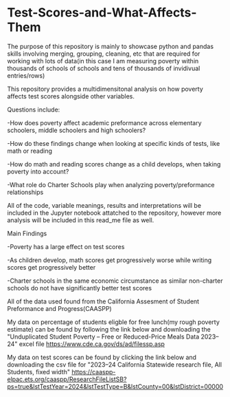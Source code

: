 # Test-Scores-and-What-Affects-Them

The purpose of this repository is mainly to showcase python and pandas skills involving merging, grouping, cleaning, etc that are required for working with lots of data(in this case I am measuring poverty within thousands of schools of schools and tens of thousands of invidivual entries/rows)

This repository provides a multidimensitonal analysis on how poverty affects test scores alongside other variables. 

Questions include:

-How does poverty affect academic preformance across elementary schoolers, middle schoolers and high schoolers?

-How do these findings change when looking at specific kinds of tests, like math or reading

-How do math and reading scores change as a child develops, when taking poverty into account?

-What role do Charter Schools play when analyzing poverty/preformance relationships

All of the code, variable meanings, results and interpretations will be included in the Jupyter notebook attatched to the repository, however more analysis will be included in this read_me file as well.

Main Findings

-Poverty has a large effect on test scores

-As children develop, math scores get progressively worse while writing scores get progressively better

-Charter schools in the same economic circumstance as similar non-charter schools do not have significantly better test scores

All of the data used found from the California Assesment of Student Preformance and Progress(CAASPP)

My data on percentage of students eligble for free lunch(my rough poverty estimate) can be found by following the link below and downloading the "Unduplicated Student Poverty – Free or Reduced-Price Meals Data 2023–24" excel file
https://www.cde.ca.gov/ds/ad/filessp.asp

My data on test scores can be found by clicking the link below and downloading the csv file for "2023–24 California Statewide research file, All Students, fixed width"
https://caaspp-elpac.ets.org/caaspp/ResearchFileListSB?ps=true&lstTestYear=2024&lstTestType=B&lstCounty=00&lstDistrict=00000
